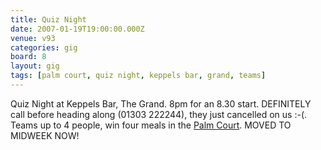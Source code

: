```yaml
---
title: Quiz Night
date: 2007-01-19T19:00:00.000Z
venue: v93
categories: gig
board: 8
layout: gig
tags: [palm court, quiz night, keppels bar, grand, teams]
---
```

Quiz Night at Keppels Bar, The Grand. 8pm for an 8.30 start. DEFINITELY call before heading along (01303 222244), they just cancelled on us :-(. Teams up to 4 people, win four meals in the <a href="/wiki/palm+court">Palm Court</a>. MOVED TO MIDWEEK NOW!